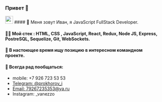 ### Привет 👋
<img src="https://giphy.com/embed/oBYB0gqUy3xxBf89aT" width="25px"/>
####  🙂 Меня зовут Иван, я JavaScript FullStack Developer.

####  👨‍💻 Мой стек : HTML, CSS , JavaScript, React, Redux, Node JS, Express, PostreSQL, Sequelize, Git, WebSockets.

####  👯 В настоющее время ищу позицию в интересном командном проекте.

####  💬 Всегда рад пообщаться:
* mobile: +7 926 723 53 53
* [Telegram: @prokhorov_i](https://t.me/prokhorov_i)
* [Email: 79267235353@ya.ru](mailto:79267235353@ya.ru)
* Instagram: _vanezzo
<!--
**VaneZzo/VaneZzo** is a ✨ _special_ ✨ repository because its `README.md` (this file) appears on your GitHub profile.

Here are some ideas to get you started:

- 🔭 I’m currently working on ...
- 🌱 I’m currently learning ...
- 👯 I’m looking to collaborate on ...
- 🤔 I’m looking for help with ...
- 💬 Ask me about ...
- 📫 How to reach me: ...
- 😄 Pronouns: ...
- ⚡ Fun fact: ...
-->
